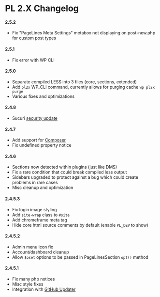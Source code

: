 PL 2.X Changelog
================

#### 2.5.2
- Fix "PageLines Meta Settings" metabox not displaying on post-new.php for custom post types

#### 2.5.1
- Fix error with WP CLI

#### 2.5.0

- Separate compiled LESS into 3 files (core, sections, extended)
- Add `pl2x` WP_CLI command, currently allows for purging cache `wp pl2x purge`
- Various fixes and optimizations

#### 2.4.8

- Sucuri [security update](http://blog.sucuri.net/2015/01/security-advisory-vulnerabilities-in-pagelinesplatform-theme-for-wordpress.html)

#### 2.4.7

- Add support for [Composer](http://getcomposer.org/)
- Fix undefined property notice

#### 2.4.6

- Sections now detected within plugins (just like DMS)
- Fix a rare condition that could break compiled less output
- Sidebars upgraded to protect against a bug which could create problems in rare cases
- Misc cleanup and optimization

#### 2.4.5.3

- Fix login image styling
- Add `site-wrap` class to `#site`
- Add chromeframe meta tag
- Hide core html source comments by default (enable `PL_DEV` to show)

#### 2.4.5.2

- Admin menu icon fix
- Account/dashboard cleanup
- Allow `$oset` options to be passed in PageLinesSection `opt()` method

#### 2.4.5.1

- Fix many php notices
- Misc style fixes
- Integration with [GitHub Updater](https://github.com/afragen/github-updater)
